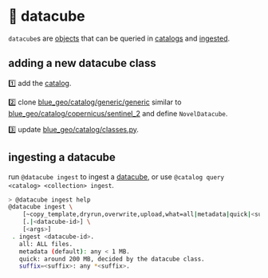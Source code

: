 # 🧊 datacube

`datacube`s are [objects](https://kamangir-public.s3.ca-central-1.amazonaws.com/giza-v1/giza.pdf) that can be queried in [catalogs](../catalog) and [ingested](#ingesting-a-datacube).

## adding a new datacube class

1️⃣ add the [catalog](../catalog/README.md#adding-a-new-catalog).

2️⃣ clone [blue_geo/catalog/generic/generic](../catalog/generic/generic/) similar to [blue_geo/catalog/copernicus/sentinel_2](../catalog/copernicus/sentinel_2/) and define `NovelDatacube`.

3️⃣ update [blue_geo/catalog/classes.py](../catalog/classes.py).

## ingesting a datacube

run `@datacube ingest` to ingest a [datacube](../datacube/), or use `@catalog query <catalog> <collection> ingest`. 

```bash
> @datacube ingest help
@datacube ingest \
	[~copy_template,dryrun,overwrite,upload,what=all|metadata|quick|<suffix>] \
	[.|<datacube-id>] \
	[<args>]
 . ingest <datacube-id>.
   all: ALL files.
   metadata (default): any < 1 MB.
   quick: around 200 MB, decided by the datacube class.
   suffix=<suffix>: any *<suffix>.
```